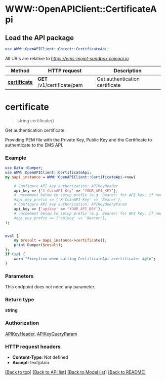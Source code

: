# WWW::OpenAPIClient::CertificateApi

## Load the API package
```perl
use WWW::OpenAPIClient::Object::CertificateApi;
```

All URIs are relative to *https://ems-mgmt-sandbox.coinapi.io*

Method | HTTP request | Description
------------- | ------------- | -------------
[**certificate**](CertificateApi.md#certificate) | **GET** /v1/certificate/pem | Get authentication certificate


# **certificate**
> string certificate()

Get authentication certificate

Providing PEM file with the Private Key, Public Key and the Certificate to authenticate to the EMS API.

### Example
```perl
use Data::Dumper;
use WWW::OpenAPIClient::CertificateApi;
my $api_instance = WWW::OpenAPIClient::CertificateApi->new(

    # Configure API key authorization: APIKeyHeader
    api_key => {'X-CoinAPI-Key' => 'YOUR_API_KEY'},
    # uncomment below to setup prefix (e.g. Bearer) for API key, if needed
    #api_key_prefix => {'X-CoinAPI-Key' => 'Bearer'},
    # Configure API key authorization: APIKeyQueryParam
    api_key => {'apikey' => 'YOUR_API_KEY'},
    # uncomment below to setup prefix (e.g. Bearer) for API key, if needed
    #api_key_prefix => {'apikey' => 'Bearer'},
);


eval {
    my $result = $api_instance->certificate();
    print Dumper($result);
};
if ($@) {
    warn "Exception when calling CertificateApi->certificate: $@\n";
}
```

### Parameters
This endpoint does not need any parameter.

### Return type

**string**

### Authorization

[APIKeyHeader](../README.md#APIKeyHeader), [APIKeyQueryParam](../README.md#APIKeyQueryParam)

### HTTP request headers

 - **Content-Type**: Not defined
 - **Accept**: text/plain

[[Back to top]](#) [[Back to API list]](../README.md#documentation-for-api-endpoints) [[Back to Model list]](../README.md#documentation-for-models) [[Back to README]](../README.md)


